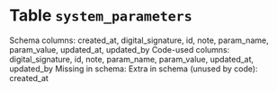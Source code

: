 ﻿# Table `system_parameters`
Schema columns: created_at, digital_signature, id, note, param_name, param_value, updated_at, updated_by
Code-used columns: digital_signature, id, note, param_name, param_value, updated_at, updated_by
Missing in schema: 
Extra in schema (unused by code): created_at
